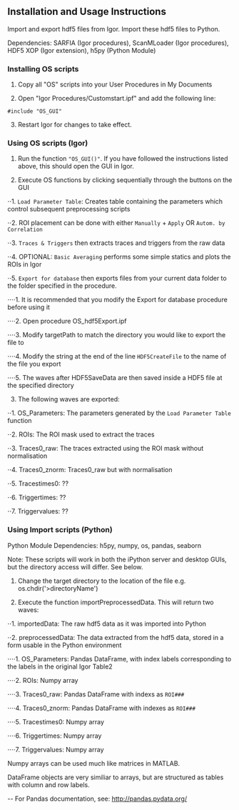 ## Installation and Usage Instructions
Import and export hdf5 files from Igor. Import these hdf5 files to Python.

Dependencies: SARFIA (Igor procedures), ScanMLoader (Igor procedures), HDF5 XOP (Igor extension), h5py (Python Module)

### Installing OS scripts

1. Copy all "OS" scripts into your User Procedures in My Documents

2. Open "Igor Procedures/Customstart.ipf" and add the following line:

`#include "OS_GUI"`

3. Restart Igor for changes to take effect.

### Using OS scripts (Igor)

1. Run the function `"OS_GUI()"`. If you have followed the instructions listed above, this should open the GUI in Igor.

2. Execute OS functions by clicking sequentially through the buttons on the GUI

⋅⋅1. `Load Parameter Table`: Creates table containing the parameters which control subsequent preprocessing scripts

⋅⋅2. ROI placement can be done with either `Manually` + `Apply` OR `Autom. by Correlation`

⋅⋅3. `Traces & Triggers` then extracts traces and triggers from the raw data

⋅⋅4. OPTIONAL: `Basic Averaging` performs some simple statics and plots the ROIs in Igor

⋅⋅5. `Export for database` then exports files from your current data folder to the folder specified in the procedure.

⋅⋅⋅⋅1. It is recommended that you modify the Export for database procedure before using it

⋅⋅⋅⋅2. Open procedure OS_hdf5Export.ipf

⋅⋅⋅⋅3. Modify targetPath to match the directory you would like to export the file to

⋅⋅⋅⋅4. Modify the string at the end of the line `HDF5CreateFile` to the name of the file you export

⋅⋅⋅⋅5. The waves after HDF5SaveData are then saved inside a HDF5 file at the specified directory

3. The following waves are exported:

⋅⋅1. OS_Parameters: The parameters generated by the `Load Parameter Table` function

⋅⋅2. ROIs: The ROI mask used to extract the traces

⋅⋅3. Traces0_raw: The traces extracted using the ROI mask without normalisation

⋅⋅4. Traces0_znorm: Traces0_raw but with normalisation

⋅⋅5. Tracestimes0: ??

⋅⋅6. Triggertimes: ??

⋅⋅7. Triggervalues: ??

### Using Import scripts (Python)

Python Module Dependencies: h5py, numpy, os, pandas, seaborn

Note: These scripts will work in both the iPython server and desktop GUIs, but the directory access will differ. See below.

1. Change the target directory to the location of the file e.g. os.chdir('>directoryName')

2. Execute the function importPreprocessedData. This will return two waves:

⋅⋅1. importedData: The raw hdf5 data as it was imported into Python

⋅⋅2. preprocessedData: The data extracted from the hdf5 data, stored in a form usable in the Python environment

⋅⋅⋅⋅1. OS_Parameters: Pandas DataFrame, with index labels corresponding to the labels in the original Igor Table2

⋅⋅⋅⋅2. ROIs: Numpy array

⋅⋅⋅⋅3. Traces0_raw: Pandas DataFrame with indexs as `ROI###`

⋅⋅⋅⋅4. Traces0_znorm: Pandas DataFrame with indexes as `ROI###`

⋅⋅⋅⋅5. Tracestimes0: Numpy array

⋅⋅⋅⋅6. Triggertimes: Numpy array

⋅⋅⋅⋅7. Triggervalues: Numpy array

Numpy arrays can be used much like matrices in MATLAB.

DataFrame objects are very similiar to arrays, but are structured as tables with column and row labels.

-- For Pandas documentation, see: http://pandas.pydata.org/
